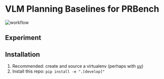 # VLM Planning Baselines for PRBench

![workflow](https://github.com/yichao-liang/prbench-vlm-planning/actions/workflows/ci.yml/badge.svg)

## Experiment


## Installation

1. Recommended: create and source a virtualenv (perhaps with [uv](https://github.com/astral-sh/uv))
2. Install this repo: `pip install -e ".[develop]"`
